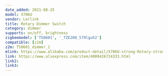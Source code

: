 ```yaml
---
date_added: 2021-08-25
model: X706U
vendor: Lerlink
title: Rotary Dimmer Switch
category: dimmer
supports: on/off, brightness
zigbeemodel: ['TS0601', '_TZE200_579lguh2']
compatible: [z2m]
z2m: TS0601_dimmer_1
mlink: https://www.alibaba.com/product-detail/X706U-strong-Rotary-strong-EU-Standard_1600129885880.html
link: https://www.aliexpress.com/item/4000426724333.html
link2: 
link3: 
---
```


